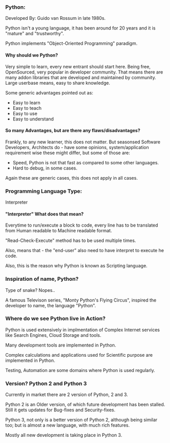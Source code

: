 
### Python:

Developed By: Guido van Rossum in late 1980s.

Python isn't a young language, it has been around for 20 years and it is "mature" and "trustworthy".

Python implements "Object-Oriented Programming" paradigm.

#### Why should we Python?

Very simple to learn, every new entrant should start here. Being free, OpenSourced, very popular in developer community. That means there are many addon libraries that are developed and maintained by community. Large userbase means, easy to share knowledge.

Some generic advantages pointed out as:

- Easy to learn
- Easy to teach
- Easy to use
- Easy to understand

#### So many Advantages, but are there any flaws/disadvantages?

Frankly, to any new learner, this does not matter. But seasonsed Software Developers, Architects do - have some opinions, system/application requirement wise these might differ, but some of those are:

- Speed, Python is not that fast as compared to some other languages.
- Hard to debug, in some cases.

Again these are generic cases, this does not apply in all cases.

### Programming Language Type:
Interpreter

#### "Interpreter" What does that mean?
Everytime to run/execute a block to code, every line has to be translated from Human readable to Machine readable format. 

"Read-Check-Execute" method has to be used multiple times.

Also, means that - the "end-user" also need to have interpret to execute he code.

Also, this is the reason why Python is known as Scripting language.

### Inspiration of name, Python?
Type of snake? Nopes.. 

A famous Televison series, "Monty Python's Flying Circus", inspired the developer to name, the language "Python".

### Where do we see Python live in Action?

Python is used extensively in implmentation of Complex Internet services like Search Engines, Cloud Storage and tools.

Many development tools are implemented in Python.

Complex calculations and applications used for Scientific purpose are implemented in Python.

Testing, Automation are some domains where Python is used regularly.


### Version? Python 2 and Python 3

Currently in market there are 2 version of Python, 2 and 3.

Python 2 is an Older version, of which future development has been stalled. Still it gets updates for Bug-fixes and Security-fixes.

Python 3, not only is a better version of Python 2, although being similar too; but is almost a new language, with much rich features.

Mostly all new development is taking place in Python 3.